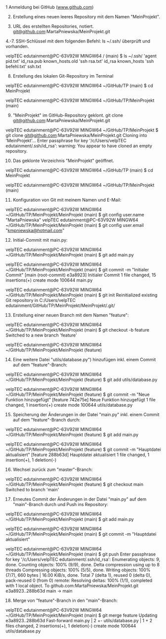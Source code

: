 1 Anmeldung bei GitHub (www.github.com) 

2. Erstellung eines neuen leeres Repository mit dem Namen "MeinProjekt".

3. URL des erstellten Repositories, notiert. 
	git@github.com:MartaPniewska/MeinProjekt.git

4.-7. SSH-Schlüssel mit dem folgenden Befehl: ls ~/.ssh/ überprüft und vorhanden.

velpTEC edutainment@PC-63V92W MINGW64 / (main)
$ ls ~/.ssh/
'agent pid.txt'   id_rsa.pub    known_hosts.old  'ssh rsa.txt'
 id_rsa           known_hosts  'ssh befehl.txt'   ssh.txt


8. Erstellung des lokalen Git-Repository im Terminal 

velpTEC edutainment@PC-63V92W MINGW64 ~/GitHub/TP (main)
$ cd MeinProjekt

velpTEC edutainment@PC-63V92W MINGW64 ~/GitHub/TP/MeinProjekt (main)


9. "MeinProjekt" im GitHub-Repository geklont.
git clone git@github.com:MartaPniewska/MeinProjekt.git

velpTEC edutainment@PC-63V92W MINGW64 ~/GitHub/TP/MeinProjekt
$ git clone git@github.com:MartaPniewska/MeinProjekt.git
Cloning into 'MeinProjekt'...
Enter passphrase for key '/c/Users/velpTEC edutainment/.ssh/id_rsa':
warning: You appear to have cloned an empty repository.

10. Das geklonte Verzeichnis "MeinProjekt" geöffnet.

velpTEC edutainment@PC-63V92W MINGW64 ~/GitHub/TP (main)
$ cd MeinProjekt

velpTEC edutainment@PC-63V92W MINGW64 ~/GitHub/TP/MeinProjekt (main)

11. Konfiguration von Git mit meinem Namen und E-Mail:

velpTEC edutainment@PC-63V92W MINGW64 ~/GitHub/TP/MeinProjekt/MeinProjekt (main)
$ git config user.name "MartaPniewska"
velpTEC edutainment@PC-63V92W MINGW64 ~/GitHub/TP/MeinProjekt/MeinProjekt (main)
$ git config user.email "kmpniewska@hotmail.com"

12. Initial-Commit mit main.py:

velpTEC edutainment@PC-63V92W MINGW64 ~/GitHub/TP/MeinProjekt/MeinProjekt (main)
$ git add main.py

velpTEC edutainment@PC-63V92W MINGW64 ~/GitHub/TP/MeinProjekt/MeinProjekt (main)
$ git commit -m "Initialer Commit"
[main (root-commit) e3a8923] Initialer Commit
 1 file changed, 15 insertions(+)
 create mode 100644 main.py

velpTEC edutainment@PC-63V92W MINGW64 ~/GitHub/TP/MeinProjekt/MeinProjekt (main)
$ git init
Reinitialized existing Git repository in C:/Users/velpTEC edutainment/GitHub/TP/MeinProjekt/MeinProjekt/.git/


13. Erstellung einer neuen Branch mit dem Namen "feature":

velpTEC edutainment@PC-63V92W MINGW64 ~/GitHub/TP/MeinProjekt/MeinProjekt (main)
$ git checkout -b feature
Switched to a new branch 'feature'

velpTEC edutainment@PC-63V92W MINGW64 ~/GitHub/TP/MeinProjekt/MeinProjekt (feature)


14. Eine weitere Datei "utils/database.py") hinzufügen inkl. einem Commit auf dem "feature"-Branch:

velpTEC edutainment@PC-63V92W MINGW64 ~/GitHub/TP/MeinProjekt/MeinProjekt (feature)
$ git add utils/database.py

velpTEC edutainment@PC-63V92W MINGW64 ~/GitHub/TP/MeinProjekt/MeinProjekt (feature)
$ git commit -m "Neue Funktion hinzugefügt"
[feature 742e75e] Neue Funktion hinzugefügt
 1 file changed, 1 insertion(+)
 create mode 100644 utils/database.py

15. Speicherung der Änderungen in der Datei "main.py" inkl. einem Commit auf dem "feature"-Branch durch:

velpTEC edutainment@PC-63V92W MINGW64 ~/GitHub/TP/MeinProjekt/MeinProjekt (feature)
$ git add main.py

velpTEC edutainment@PC-63V92W MINGW64 ~/GitHub/TP/MeinProjekt/MeinProjekt (feature)
$ git commit -m "Hauptdatei aktualisiert"
[feature 288b63d] Hauptdatei aktualisiert
 1 file changed, 1 insertion(+), 1 deletion(-)


16. Wechsel zurück zum "master"-Branch:

velpTEC edutainment@PC-63V92W MINGW64 ~/GitHub/TP/MeinProjekt/MeinProjekt (feature)
$ git checkout main
Switched to branch 'main'

17. Erneutes Commit der Änderungen in der Datei "main.py" auf dem "main"-Branch durch und Push ins Repository:

velpTEC edutainment@PC-63V92W MINGW64 ~/GitHub/TP/MeinProjekt/MeinProjekt (main)
$ git add main.py

velpTEC edutainment@PC-63V92W MINGW64 ~/GitHub/TP/MeinProjekt/MeinProjekt (main)
$ git commit -m "Hauptdatei aktualisiert"

velpTEC edutainment@PC-63V92W MINGW64 ~/GitHub/TP/MeinProjekt/MeinProjekt (main)
$ git push
Enter passphrase for key '/c/Users/velpTEC edutainment/.ssh/id_rsa':
Enumerating objects: 9, done.
Counting objects: 100% (9/9), done.
Delta compression using up to 8 threads
Compressing objects: 100% (5/5), done.
Writing objects: 100% (7/7), 660 bytes | 16.00 KiB/s, done.
Total 7 (delta 1), reused 0 (delta 0), pack-reused 0 (from 0)
remote: Resolving deltas: 100% (1/1), completed with 1 local object.
To github.com:MartaPniewska/MeinProjekt.git
   e3a8923..288b63d  main -> main

18. Merge von "feature"-Branch in den "main"-Branch:

velpTEC edutainment@PC-63V92W MINGW64 ~/GitHub/TP/MeinProjekt/MeinProjekt (main)
$ git merge feature
Updating e3a8923..288b63d
Fast-forward
 main.py           | 2 +-
 utils/database.py | 1 +
 2 files changed, 2 insertions(+), 1 deletion(-)
 create mode 100644 utils/database.py


